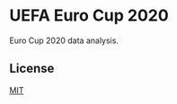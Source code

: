 # UEFA Euro Cup 2020

Euro Cup 2020 data analysis.

## License
[MIT](https://choosealicense.com/licenses/mit/)
